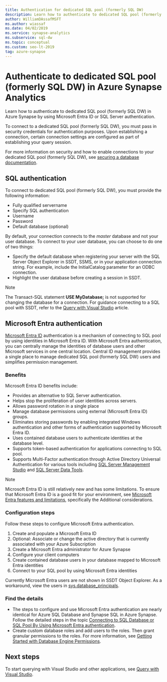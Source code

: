 ```yaml
---
title: Authentication for dedicated SQL pool (formerly SQL DW)
description: Learn how to authenticate to dedicated SQL pool (formerly SQL DW) in Azure Synapse Analytics by using Microsoft Entra ID or SQL Server authentication.
author: WilliamDAssafMSFT
ms.author: wiassaf
ms.date: 04/02/2019
ms.service: synapse-analytics
ms.subservice: sql-dw
ms.topic: conceptual
ms.custom: seo-lt-2019
tag: azure-synapse
---
```


# Authenticate to dedicated SQL pool (formerly SQL DW) in Azure Synapse Analytics

Learn how to authenticate to dedicated SQL pool (formerly SQL DW) in Azure Synapse by using Microsoft Entra ID or SQL Server authentication.

To connect to a dedicated SQL pool (formerly SQL DW), you must pass in security credentials for authentication purposes. Upon establishing a connection, certain connection settings are configured as part of establishing your query session.  

For more information on security and how to enable connections to your dedicated SQL pool (formerly SQL DW), see [securing a database documentation](sql-data-warehouse-overview-manage-security.md).

## SQL authentication

To connect to dedicated SQL pool (formerly SQL DW), you must provide the following information:

* Fully qualified servername
* Specify SQL authentication
* Username
* Password
* Default database (optional)

By default, your connection connects to the *master* database and not your user database. To connect to your user database, you can choose to do one of two things:

* Specify the default database when registering your server with the SQL Server Object Explorer in SSDT, SSMS, or in your application connection string. For example, include the InitialCatalog parameter for an ODBC connection.
* Highlight the user database before creating a session in SSDT.

> [!NOTE]
> The Transact-SQL statement **USE MyDatabase;** is not supported for changing the database for a connection. For guidance connecting to a SQL pool with SSDT, refer to the [Query with Visual Studio](sql-data-warehouse-query-visual-studio.md) article.

<a name='azure-active-directory-authentication'></a>

## Microsoft Entra authentication

[Microsoft Entra ID](../../active-directory/fundamentals/active-directory-whatis.md?toc=/azure/synapse-analytics/sql-data-warehouse/toc.json&bc=/azure/synapse-analytics/sql-data-warehouse/breadcrumb/toc.json) authentication is a mechanism of connecting to SQL pool by using identities in Microsoft Entra ID. With Microsoft Entra authentication, you can centrally manage the identities of database users and other Microsoft services in one central location. Central ID management provides a single place to manage dedicated SQL pool (formerly SQL DW) users and simplifies permission management.

### Benefits

Microsoft Entra ID benefits include:

* Provides an alternative to SQL Server authentication.
* Helps stop the proliferation of user identities across servers.
* Allows password rotation in a single place
* Manage database permissions using external (Microsoft Entra ID) groups.
* Eliminates storing passwords by enabling integrated Windows authentication and other forms of authentication supported by Microsoft Entra ID.
* Uses contained database users to authenticate identities at the database level.
* Supports token-based authentication for applications connecting to SQL pool.
* Supports Multi-Factor authentication through Active Directory Universal Authentication for various tools including [SQL Server Management Studio](/azure/azure-sql/database/authentication-mfa-ssms-overview?toc=/azure/synapse-analytics/sql-data-warehouse/toc.json&bc=/azure/synapse-analytics/sql-data-warehouse/breadcrumb/toc.json) and [SQL Server Data Tools](/sql/ssdt/azure-active-directory?toc=/azure/synapse-analytics/sql-data-warehouse/toc.json&bc=/azure/synapse-analytics/sql-data-warehouse/breadcrumb/toc.json&view=azure-sqldw-latest&preserve-view=true).

> [!NOTE]
> Microsoft Entra ID is still relatively new and has some limitations. To ensure that Microsoft Entra ID is a good fit for your environment, see [Microsoft Entra features and limitations](/azure/azure-sql/database/authentication-aad-overview?toc=/azure/synapse-analytics/sql-data-warehouse/toc.json&bc=/azure/synapse-analytics/sql-data-warehouse/breadcrumb/toc.json#azure-ad-features-and-limitations), specifically the Additional considerations.

### Configuration steps

Follow these steps to configure Microsoft Entra authentication.

1. Create and populate a Microsoft Entra ID
2. Optional: Associate or change the active directory that is currently associated with your Azure Subscription
3. Create a Microsoft Entra administrator for Azure Synapse
4. Configure your client computers
5. Create contained database users in your database mapped to Microsoft Entra identities
6. Connect to your SQL pool by using Microsoft Entra identities

Currently Microsoft Entra users are not shown in SSDT Object Explorer. As a workaround, view the users in [sys.database_principals](/sql/relational-databases/system-catalog-views/sys-database-principals-transact-sql?toc=/azure/synapse-analytics/sql-data-warehouse/toc.json&bc=/azure/synapse-analytics/sql-data-warehouse/breadcrumb/toc.json&view=azure-sqldw-latest&preserve-view=true).

### Find the details

* The steps to configure and use Microsoft Entra authentication are nearly identical for Azure SQL Database and Synapse SQL in Azure Synapse. Follow the detailed steps in the topic [Connecting to SQL Database or SQL Pool By Using Microsoft Entra authentication](/azure/azure-sql/database/authentication-aad-overview?toc=/azure/synapse-analytics/sql-data-warehouse/toc.json&bc=/azure/synapse-analytics/sql-data-warehouse/breadcrumb/toc.json).
* Create custom database roles and add users to the roles. Then grant granular permissions to the roles. For more information, see [Getting Started with Database Engine Permissions](/sql/relational-databases/security/authentication-access/getting-started-with-database-engine-permissions?toc=/azure/synapse-analytics/sql-data-warehouse/toc.json&bc=/azure/synapse-analytics/sql-data-warehouse/breadcrumb/toc.json&view=azure-sqldw-latest&preserve-view=true).

## Next steps

To start querying with Visual Studio and other applications, see [Query with Visual Studio](sql-data-warehouse-query-visual-studio.md).
